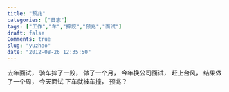 ```yaml
---
title: "预兆"
categories: ["日志"]
tags: ["工作","车","摔跤","预兆","面试"]
draft: false
Comments: true
slug: "yuzhao"
date: "2012-08-26 12:35:50"
---
```


去年面试，
骑车摔了一跤，
做了一个月，
今年换公司面试，
赶上台风，
结果做了一个周，
今天面试
下车就被车撞，
预兆？



